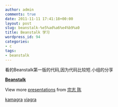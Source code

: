 ```yaml
---
author: admin
comments: true
date: 2011-11-11 17:41:18+00:00
layout: post
slug: beanstalk-%e5%ad%a6%e4%b9%a0
title: Beanstalk 学习
wordpress_id: 94
categories:
- c
tags:
- beanstalk
---
```


看的Beanstalk第一版的代码,因为代码比较短.小组的分享


**[Beanstalk](http://www.slideshare.net/baotiao/beanstalk)**

View more [presentations](http://www.slideshare.net/) from [宗志 陈](http://www.slideshare.net/baotiao)

[kamagra](http://francepharmacieenligne.com/products/kamagra.htm) [viagra](http://erektilepillenonline.com/products/viagra.htm)
